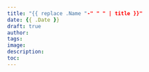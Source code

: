 ```yaml
---
title: "{{ replace .Name "-" " " | title }}"
date: {{ .Date }}
draft: true
author:
tags:
image:
description:
toc:
--- 
```


<!-- --- hugo theme archetype:
title: "{{ replace .Name "-" " " | title }}"
date: {{ .Date }}
draft: true
author:
tags:
image:
description:
toc:
--- -->